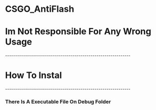 # CSGO_AntiFlash
<h1> Im Not Responsible For Any Wrong Usage </h1>
<p>---------------------------------------------------------------</p>
<h1> How To Instal </h1>
<p>---------------------------------------------------------------</p>
<h3>There Is A Executable File On Debug Folder</h3>
